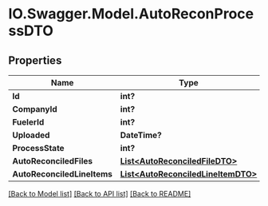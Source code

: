 # IO.Swagger.Model.AutoReconProcessDTO
## Properties

Name | Type | Description | Notes
------------ | ------------- | ------------- | -------------
**Id** | **int?** |  | [optional] 
**CompanyId** | **int?** |  | [optional] 
**FuelerId** | **int?** |  | [optional] 
**Uploaded** | **DateTime?** |  | [optional] 
**ProcessState** | **int?** |  | [optional] 
**AutoReconciledFiles** | [**List&lt;AutoReconciledFileDTO&gt;**](AutoReconciledFileDTO.md) |  | [optional] 
**AutoReconciledLineItems** | [**List&lt;AutoReconciledLineItemDTO&gt;**](AutoReconciledLineItemDTO.md) |  | [optional] 

[[Back to Model list]](../README.md#documentation-for-models) [[Back to API list]](../README.md#documentation-for-api-endpoints) [[Back to README]](../README.md)

